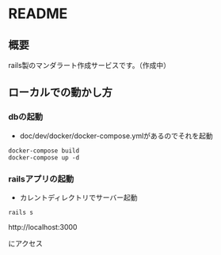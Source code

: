 # README

## 概要
rails製のマンダラート作成サービスです。（作成中）

## ローカルでの動かし方

### dbの起動
- doc/dev/docker/docker-compose.ymlがあるのでそれを起動
```
docker-compose build
docker-compose up -d
```

### railsアプリの起動
- カレントディレクトリでサーバー起動
```
rails s
```

http://localhost:3000

にアクセス